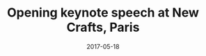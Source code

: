 ---
layout: default
date: 2017-05-18
title: Opening keynote speech at New Crafts, Paris
link: "http://ncrafts.io/"
---